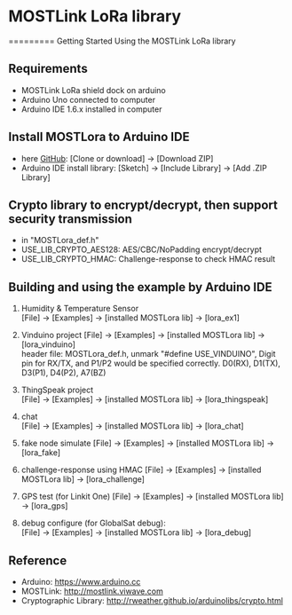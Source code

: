 # MOSTLink LoRa library
=========
Getting Started Using the MOSTLink LoRa library


Requirements
----
* MOSTLink LoRa shield dock on arduino
* Arduino Uno connected to computer
* Arduino IDE 1.6.x installed in computer


Install MOSTLora to Arduino IDE
----
[MOSTLora]: https://github.com/viWavePublic/MOSTLink_LoRa_Arduino  "MOSTLora lib"
* here [GitHub][MOSTLora]: [Clone or download] -> [Download ZIP]
* Arduino IDE install library: [Sketch] -> [Include Library] -> [Add .ZIP Library] 

Crypto library to encrypt/decrypt, then support security transmission
----
* in "MOSTLora_def.h"
* USE_LIB_CRYPTO_AES128: AES/CBC/NoPadding encrypt/decrypt
* USE_LIB_CRYPTO_HMAC: Challenge-response to check HMAC result

Building and using the example by Arduino IDE
----
1.  Humidity & Temperature Sensor  
        [File] -> [Examples] -> [installed MOSTLora lib] -> [lora_ex1]  
    
2.  Vinduino project 
        [File] -> [Examples] -> [installed MOSTLora lib] -> [lora_vinduino]      
        header file: MOSTLora_def.h, unmark "#define USE_VINDUINO", 
        Digit pin for RX/TX, and P1/P2 would be specified correctly.
        D0(RX), D1(TX), D3(P1), D4(P2), A7(BZ)

3.  ThingSpeak project  
        [File] -> [Examples] -> [installed MOSTLora lib] -> [lora_thingspeak]      

4.  chat  
        [File] -> [Examples] -> [installed MOSTLora lib] -> [lora_chat]      

5.  fake node simulate
        [File] -> [Examples] -> [installed MOSTLora lib] -> [lora_fake]

6.  challenge-response using HMAC
        [File] -> [Examples] -> [installed MOSTLora lib] -> [lora_challenge]

7.  GPS test (for Linkit One)
        [File] -> [Examples] -> [installed MOSTLora lib] -> [lora_gps]      

8.  debug configure (for GlobalSat debug):  
        [File] -> [Examples] -> [installed MOSTLora lib] -> [lora_debug]      

Reference
----
* Arduino: https://www.arduino.cc
* MOSTLink: http://mostlink.viwave.com
* Cryptographic Library: http://rweather.github.io/arduinolibs/crypto.html
